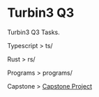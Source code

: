 # Turbin3 Q3

Turbin3 Q3 Tasks.

Typescript > ts/

Rust > rs/

Programs > programs/

Capstone > [Capstone Project](https://github.com/thewuhxyz/barn)